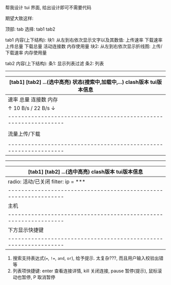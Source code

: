 帮我设计 tui 界面, 给出设计即可不需要代码

期望大致这样:

顶部: tab 选择: tab1 tab2 

tab1 内容(上下结构):
块1: 从左到右依次显示文字以及其数值: 上传速率 下载速率 上传总量 下载总量 活动连接数 内存使用量
块2: 从左到右依次显示折线图: 上传/下载速率 内存使用量

tab2 内容(上下结构):
条1: 显示列表过滤
条2: 列表

------------------------------------------------------------------
| [**tab1**] [tab2] ...(选中高亮)       状态(搜索中,加载中,...)     clash版本 tui版本信息 |
|-----------------------------------------------------------------------|
| 速率                 总量          连接数       内存                           |
| ↑ 10 B/s / 22 B/s ↓                                                   | ↑ 10 B / 22 B ↓ |    19     |  112MB     |
| ----------------------------------------------------------------      |
|                                                                       |                              |
| 流量上传/下载                                                               |          内存                |
|                                                                       |                              |
| ----------------------------------------------------------------      |


------------------------------------------------------------------
| [tab1] [**tab2**] ...(选中高亮)           clash版本 tui版本信息  |
|----------------------------------------------------------------|
| radio: 活动/已关闭 filter:  ip = ***                            |
|----------------------------------------------------------------|
| 主机 | 规则 | 链路 | 下载速率 | 上传速率 | 下载量 | 上传量 | 源地址|
|----------------------------------------------------------------|
| 下方显示快捷键                                                  |
|----------------------------------------------------------------|
1. 搜索支持表达式(`=`, `!=`, `and`, `or`), 给予提示. 太复杂???, 而且用户输入校验出错等
2. 列表项快捷键: enter 查看连接详情, kill 关闭连接, pause 暂停(提示), 鼠标滚动也暂停, P 取消暂停

